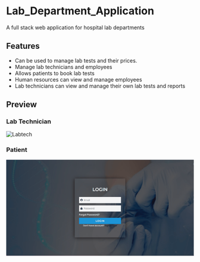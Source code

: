 # Lab_Department_Application

A full stack web application for hospital lab departments

## Features

- Can be used to manage lab tests and their prices.
- Manage lab technicians and employees
- Allows patients to book lab tests
- Human resources can view and manage employees
- Lab technicians can view and manage their own lab tests and reports

## Preview

### Lab Technician

![Labtech](/labtech.gif)

### Patient

![Patient](/patient.gif)